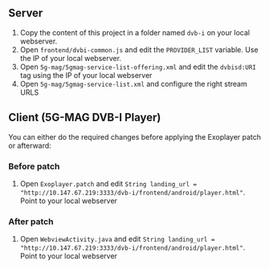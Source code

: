 ## Server

1. Copy the content of this project in a folder named `dvb-i` on your local webserver.
2. Open `frontend/dvbi-common.js` and edit the `PROVIDER_LIST` variable. Use the IP of your local webserver.
3. Open `5g-mag/5gmag-service-list-offering.xml` and edit the `dvbisd:URI` tag using the IP of your local webserver
4. Open `5g-mag/5gmag-service-list.xml` and configure the right stream URLS

## Client (5G-MAG DVB-I Player)

You can either do the required changes before applying the Exoplayer patch or afterward:

### Before patch

1. Open `Exoplayer.patch` and
   edit `String landing_url = "http://10.147.67.219:3333/dvb-i/frontend/android/player.html"`. Point to your local
   webserver

### After patch

1. Open `WebviewActivity.java` and
   edit `String landing_url = "http://10.147.67.219:3333/dvb-i/frontend/android/player.html"`. Point to your local
   webserver

